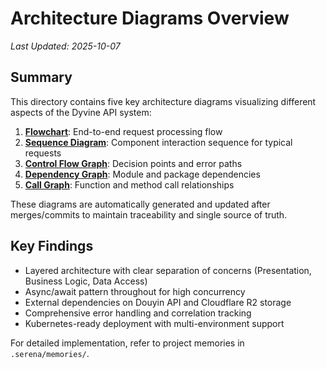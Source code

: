 # Architecture Diagrams Overview

_Last Updated: 2025-10-07_

## Summary

This directory contains five key architecture diagrams visualizing different aspects of the Dyvine API system:

1. **[Flowchart](./flowchart.md)**: End-to-end request processing flow
2. **[Sequence Diagram](./sequence.md)**: Component interaction sequence for typical requests
3. **[Control Flow Graph](./control-flow.md)**: Decision points and error paths
4. **[Dependency Graph](./dependency-graph.md)**: Module and package dependencies
5. **[Call Graph](./call-graph.md)**: Function and method call relationships

These diagrams are automatically generated and updated after merges/commits to maintain traceability and single source of truth.

## Key Findings

- Layered architecture with clear separation of concerns (Presentation, Business Logic, Data Access)
- Async/await pattern throughout for high concurrency
- External dependencies on Douyin API and Cloudflare R2 storage
- Comprehensive error handling and correlation tracking
- Kubernetes-ready deployment with multi-environment support

For detailed implementation, refer to project memories in `.serena/memories/`.
